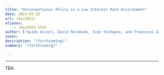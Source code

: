 ```yaml
---
title: "Unconventional Policy in a Low Interest Rate Environment" 
date: 2023-07-25
url: /msz2021/
aliases: 
    - /msz2021.html
author: ["Guido Ascari, David Murakami, Ivan Shchapov, and Francesco Zanetti"]
cover:
description: "(forthcoming)" 
summary: "(forthcoming)" 

---
```


---

TBA.